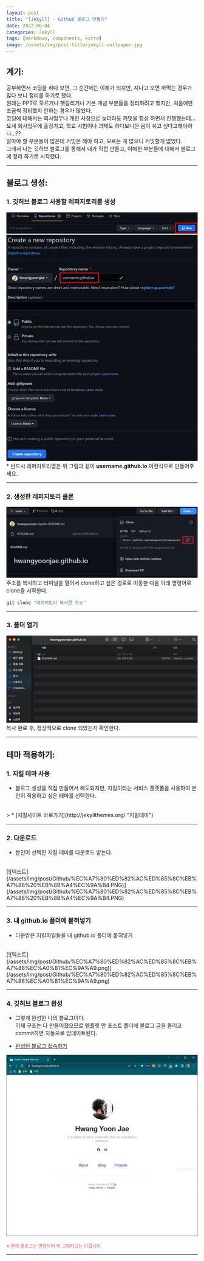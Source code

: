 ```yaml
---
layout: post
title: "[Jekyll] - Github 블로그 만들기"
date: 2022-06-04
categories: Jekyll
tags: [markdown, components, extra]
image: /assets/img/post-title/jekyll-wallpaper.jpg
---
```


## 계기:
공부하면서 코딩을 하다 보면, 그 순간에는 이해가 되지만, 지나고 보면 까먹는 경우가 많다 보니 정리를 하기로 했다. <br>
원래는 PPT로 모르거나 헷갈리거나 기본 개념 부분들을 정리하려고 했지만, 처음에만 조금씩 정리했지 안하는 경우가 많았다. <br>
코딩에 대해서는 회사업무나 개인 사정으로 늦더라도 커밋을 항상 하면서 진행했는데...
요새 회사업무에 출장가고, 학교 시험이나 과제도 하다보니깐 몸이 쉬고 싶다고해야하나...?? <br>
알아야 할 부분들이 많은데 커밋은 해야 하고, 모르는 게 많으니 커밋할게 없었다. <br>
그래서 나는 깃허브 블로그를 통해서 내가 직접 만들고, 이해한 부분들에 대해서 블로그에 정리 하기로 시작했다.

* * *

## 블로그 생성:
### 1. 깃허브 블로그 사용할 레퍼지토리를 생성
[![텍스트](/assets/img/post/Github/%EB%A0%88%ED%8D%BC%EC%A7%80%ED%86%A0%EB%A6%AC%EC%83%9D%EC%84%B1.PNG)](/assets/img/post/Github/%EB%A0%88%ED%8D%BC%EC%A7%80%ED%86%A0%EB%A6%AC%EC%83%9D%EC%84%B1.PNG)
[![텍스트](/assets/img/post/Github/%EB%A0%88%ED%8D%BC%EC%A7%80%ED%86%A0%EB%A6%AC%EC%9D%B4%EB%A6%84%EC%A0%95%ED%95%98%EA%B8%B0.PNG)](/assets/img/post/Github/%EB%A0%88%ED%8D%BC%EC%A7%80%ED%86%A0%EB%A6%AC%EC%9D%B4%EB%A6%84%EC%A0%95%ED%95%98%EA%B8%B0.PNG)
<br>
\* 반드시 레퍼지토리명은 위 그림과 같이 **username.github.io** 이런식으로 만들어주세요.

* * *

### 2. 생성한 레퍼지토리 클론
[![텍스트](/assets/img/post/Github/%ED%81%B4%EB%A1%A0%ED%95%98%EA%B8%B0.PNG)](/assets/img/post/Github/%ED%81%B4%EB%A1%A0%ED%95%98%EA%B8%B0.PNG)
<br>
주소를 복사하고 터미널을 열어서 clone하고 싶은 경로로 이동한 다음 아래 명령어로 clone을 시작한다.
```javascript
git clone "레퍼지토리 복사한 주소"
```

* * *

### 3. 폴더 열기
[![텍스트](/assets/img/post/Github/%ED%81%B4%EB%A1%A0%ED%99%95%EC%9D%B8.PNG)](/assets/img/post/Github/%ED%81%B4%EB%A1%A0%ED%99%95%EC%9D%B8.PNG)
<br>
복사 완료 후, 정상적으로 clone 되었는지 확인한다.

* * *

## 테마 적용하기:
### 1. 지킬 테마 사용
- 블로그 생성을 직접 만들어서 해도되지만, 지킬이라는 서비스 플랫폼을 사용하여 본인이 적용하고 싶은 테마를 선택한다.
<br>
> * [지킬사이트 바로가기](http://jekyllthemes.org/ "지킬테마")

* * *

### 2. 다운로드
- 본인이 선택한 지킬 테마를 다운로드 받는다.
<br>
[![텍스트](/assets/img/post/Github/%EC%A7%80%ED%82%AC%ED%85%8C%EB%A7%88%20%EB%8B%A4%EC%9A%B4.PNG)](/assets/img/post/Github/%EC%A7%80%ED%82%AC%ED%85%8C%EB%A7%88%20%EB%8B%A4%EC%9A%B4.PNG)

* * *

### 3. 내 github.io 폴더에 붙혀넣기
- 다운받은 지킬파일들을 내 github.io 폴더에 붙혀넣기
<br>
[![텍스트](/assets/img/post/Github/%EC%A7%80%ED%82%AC%ED%85%8C%EB%A7%88%EC%A0%81%EC%9A%A9.png)](/assets/img/post/Github/%EC%A7%80%ED%82%AC%ED%85%8C%EB%A7%88%EC%A0%81%EC%9A%A9.png)

* * *

### 4. 깃허브 블로그 완성
- 그렇게 완성한 나의 블로그이다. <br>이제 구조는 다 만들어졌으므로 템플릿 안 포스트 폴더에 블로그 글을 올리고 commit하면 자동으로 업데이트된다. <br>

- [완성된 블로그 접속하기](https://hwangyoonjae.github.io/ "완성된 블로그 접속하기")

[![텍스트](/assets/img/post/Github/%EB%B8%94%EB%A1%9C%EA%B7%B8%EC%99%84%EC%84%B1.PNG)](/assets/img/post/Github/%EB%B8%94%EB%A1%9C%EA%B7%B8%EC%99%84%EC%84%B1.PNG)

<span style="color:#FA5858; font-size:12px">※ 현재 블로그는 변경되어 위 그림하고는 다릅니다.</span>

* * *